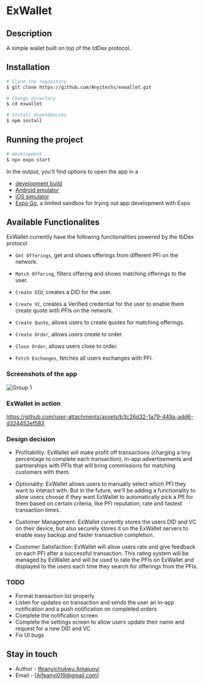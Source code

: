 # ExWallet


## Description

A simple wallet built on top of the tdDex protocol.

## Installation

```bash
# Clone the repository
$ git clone https://github.com/Anyitechs/exwallet.git

# Change directory
$ cd exwallet

# Install dependencies
$ npm install

```

## Running the project

```bash
# development
$ npx expo start

```

In the output, you'll find options to open the app in a

- [development build](https://docs.expo.dev/develop/development-builds/introduction/)
- [Android emulator](https://docs.expo.dev/workflow/android-studio-emulator/)
- [iOS simulator](https://docs.expo.dev/workflow/ios-simulator/)
- [Expo Go](https://expo.dev/go), a limited sandbox for trying out app development with Expo

## Available Functionalites
ExWallet currently have the following functionalities powered by the tbDex protocol

- ```Get Offerings```, get and shows offerings from different PFI on the network.

- ```Match Offering```, filters offering and shows matching offerings to the user.

- ```Create DID```, creates a DID for the user.

- ```Create VC```, creates a Verified credential for the user to enable them create quote with PFIs on the network.

- ```Create Quote```, allows users to create quotes for matching offerings.

- ```Create Order```, allows users create to order.

- ```Close Order```, allows users close to order.

- ```Fetch Exchanges```, fetches all users exchanges with PFI.

### Screenshots of the app
![Group 1](https://github.com/user-attachments/assets/5d4e09dd-7b04-4c18-b939-9c2df9ac3c23)

### ExWallet in action


https://github.com/user-attachments/assets/b3c26d32-1a79-449a-add6-d324452ef583



### Design decision
- Profitability: ExWallet will make profit off transactions (charging a tiny percentage to complete each transaction), in-app advertisements and partnerships with PFIs that will bring commissions for matching customers with them.

- Optionality: ExWallet allows users to manually select which PFI they want to interact with. But in the future, we'll be adding a functionality to allow users choose if they want ExWallet to automatically pick a PfI for them based on certain criteria, like PFI reputation, rate and fastest transaction times.

- Customer Management: ExWallet currently stores the users DID and VC on their device, but also securely stores it on the ExWallet servers to enable easy backup and faster transaction completion.

- Customer Satisfaction: ExWallet will allow users rate and give feedback on each PFI after a successful transaction. This rating system will be managed by ExWallet and will be used to rate the PFIs on ExWallet and displayed to the users each time they search for offerings from the PFIs.

### TODO
- Format transaction list properly
- Listen for updates on transaction and sends the user an in-app notification and a push notification on completed orders
- Complete the notification screen
- Complete the settings screen to allow users update their name and request for a new DID and VC
- Fix UI bugs


## Stay in touch

- Author - [Ifeanyichukwu Amajuoyi](https://www.linkedin.com/in/ifeanyichukwu-amajuoyi-8b6229153/)
- Email - [Aifeanyi019@gmail.com]
